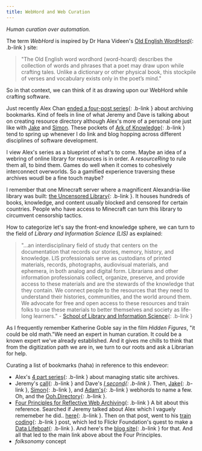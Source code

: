 ```yaml
---
title: WebHord and Web Curation
---
```


_Human curation over automation._

The term _WebHord_ is inspired by Dr Hana Videen's [Old English WordHord](https://oldenglishwordhord.com/about/){: .b-link } site:
> "The Old English word wordhord (word-hoard) describes the collection of words and phrases that a poet may draw upon while crafting tales. Unlike a dictionary or other physical book, this stockpile of verses and vocabulary exists only in the poet’s mind."

So in that context, we can think of it as drawing upon our WebHord while crafting software. 

Just recently Alex Chan [ended a four-post series](https://alexwlchan.net/2025/my-favourite-websites/){: .b-link } 
about archiving bookmarks. Kind of feels in line of what Jeremy and Dave is talking about on creating resource directory
although Alex's more of a personal one just like with [Jake](https://til.jakelazaroff.com/) and [Simon](https://til.simonwillison.net/).
These pockets of [Ark of Knowledge](https://ephemeranotes.substack.com/p/the-ark-of-leibniz-a-cabinet-of-knowledge){: .b-link } 
tend to spring up whenever I do link and blog hopping across different 
disciplines of software development.

I view Alex's series as a blueprint of what's to come. Maybe an idea 
of a webring of online library for resources is in order. A _resourceRing_ 
to rule them all, to bind them. Games do well when it comes to cohesively 
interconnect overworlds. So a gamified experience traversing these archives 
woudl be a fine touch maybe?

I remember that one Minecraft server where a
magnificent Alexandria-like library was built: [the Uncensored Library](https://www.uncensoredlibrary.com/en){: .b-link }. 
It houses hundreds of books, knowledge, and content usually blocked 
and censored for certain countries. People who have access to Minecraft 
can turn this library to circumvent censorship tactics. 

How to categorize let's say the front-end knowledge sphere, we can turn
to the field of _Library and Information Science (LIS)_ as explained:
> "...an interdisciplinary field of study that centers on the documentation that records our stories, memory, history, and knowledge. LIS professionals serve as custodians of printed materials, records, photographs, audiovisual materials, and ephemera, in both analog and digital form. Librarians and other information professionals collect, organize, preserve, and provide access to these materials and are the stewards of the knowledge that they contain. We connect people to the resources that they need to understand their histories, communities, and the world around them. We advocate for free and open access to these resources and train folks to use these materials to better themselves and society as life-long learners." - [School of Library and Information Science](https://slis.uiowa.edu/about/what-library-and-information-science){: .b-link }

As I frequently remember Katherine Goble say in the film _Hidden Figures_, 
"it could be old math."We need an expert in human curation. It could 
be a known expert we've already established. And it gives me chills to 
think that from the digitization path we are in, we turn to our roots 
and ask a Librarian for help.

Curating a list of bookmarks (haha) in reference to this endeveor:
- Alex's [4 part series](https://alexwlchan.net/2025/bookmarks-static-site/){: .b-link }
  about managing static site archives.
- Jeremy's [call](https://adactio.com/journal/21278){: .b-link } and Dave's _[I second](https://dbushell.com/notes/2024-07-10T11:39Z/){: .b-link }_.
  Then, [Jake](https://til.jakelazaroff.com/){: .b-link }, [Simon](https://til.simonwillison.net/){: .b-link }, and [Adam's](https://nerdy.dev/notebook/index.html){: .b-link } 
  webhords to name a few. Oh, and the [Ooh.Directory](https://ooh.directory/){: .b-link }.
- [Four Principles for Reflective Web Archiving](https://www.flickr.org/four-principles-for-reflective-web-archiving/){: .b-link } 
  A bit about this reference. Searched if Jeremy talked about Alex which
  I vaguely rememeber he did.. [here](https://adactio.com/journal/21506){: .b-link }.
  Then on that post, went to his [train coding](https://adactio.com/journal/21489){: .b-link } post, 
  which led to Flickr Foundation's quest to make a [Data Lifeboat](https://www.flickr.org/programs/content-mobility/data-lifeboat/){: .b-link }. 
  And here's the [blog site](https://www.flickr.org/blog/){: .b-link } for that.
  And all that led to the main link above about the Four Principles.
- _folksonomy_ concept
